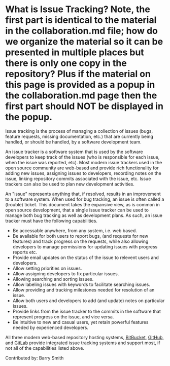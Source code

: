 # What is Issue Tracking? Note, the first part is identical to the material in the collaboration.md file; how do we organize the material so it can be presented in multiple places but there is only one copy in the repository? Plus if the material on this page is provided as a popup in the collaboration.md page then the first part should NOT be displayed in the popup.

Issue tracking is the process of managing a collection of issues (bugs, feature requests, missing documentation, etc.) that are currently being handled, or should be handled, by a software development team.

An issue tracker is a software system that is used by the software developers to keep track of the issues (who is responsible for each issue, when the issue was reported, etc). Most modern issue trackers used in the open source community are web-based and provide rich functionality for adding new issues, assigning issues to developers, recording notes on the issue, linking repository commits associated with the issue, etc. Issue trackers can also be used to plan new development activities.



An "issue" represents anything that, if resolved, results in an improvement to a software system. When used for bug tracking, an issue is often called a (trouble) ticket. This document takes the expansive view, as is common in open source development, that a single issue tracker can be used to manage both bug tracking as well as development plans. As such, an issue tracker must have the following capabilities. 

* Be accessable anywhere, from any system, i.e. web based.
* Be available for both users to report bugs, (and requests for new features) and track progress on the requests, while also allowing developers to manage permissions for updating issues with progress reports etc.
* Provide email updates on the status of the issue to relevent users and developers.
* Allow setting priorities on issues.
* Allow assigning developers to fix particular issues.
* Allowing searching and sorting issues.
* Allow labeling issues with keywords to facilitate searching issues.
* Allow providing and tracking milestones needed for resolution of an issue.
* Allow both users and developers to add (and update) notes on particular issues.
* Provide links from the issue tracker to the commits in the software that represent progress on the issue, and vice versa.
* Be intuitive to new and casual users, yet retain powerful features needed by experienced developers.

All three modern web-based repository hosting systems, [BitBucket](https://bitbucket.com), [GitHub](http://github.org), and [GitLab](https://gitlab.com/explore/projects/trending) provide integrated issue tracking systems and support most, if not all of the capabilities listed above.

Contributed by: Barry Smith
